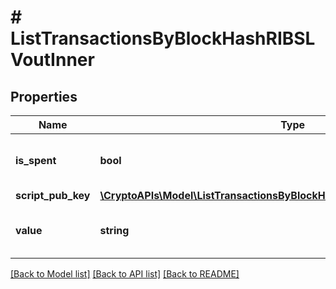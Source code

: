# # ListTransactionsByBlockHashRIBSLVoutInner

## Properties

Name | Type | Description | Notes
------------ | ------------- | ------------- | -------------
**is_spent** | **bool** | Defines whether the output is spent or not. |
**script_pub_key** | [**\CryptoAPIs\Model\ListTransactionsByBlockHashRIBSLVoutInnerScriptPubKey**](ListTransactionsByBlockHashRIBSLVoutInnerScriptPubKey.md) |  |
**value** | **string** | Represents the sent/received amount. |

[[Back to Model list]](../../README.md#models) [[Back to API list]](../../README.md#endpoints) [[Back to README]](../../README.md)

